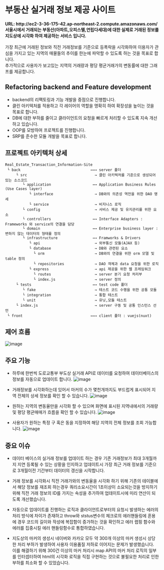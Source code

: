# 부동산 실거래 정보 제공 사이트
<strong>
URL: http://ec2-3-36-175-42.ap-northeast-2.compute.amazonaws.com/
<br/>
서울시에서 거래되는 부동산(아파트,오피스텔,연립다세대)에 대한 실제로 거래된 정보를 지도상에 시각화 하여 제공하는 서비스 입니다.
</strong>
<br/>
<br/>
가장 최근에 거래된 정보와 직전 거래정보를 기준으로 등폭락을 시각화하여 이용자가 관심을 가지고 있는 지역의 매물들의 추이를 한눈에 파악할 수 있도록 하는 것을 목표로 합니다.<br/>
추가적으로 사용자가 보고있는 지역의 거래량과 평당 평균거래가의 변동률에 대한 그래프를 제공합니다.<br/>


## Refactoring backend and Feature development
- backend의 리팩토링과 기능 개발을 중점으로 진행합니다.<br/>
- 클린 아키텍처를 적용하고 각 레이어의 역할을 명확히 하여 확장성을 높이는 것을 목표로 합니다.<br/>
- DB에 대한 부하를 줄이고 클라이언트의 요청을 빠르게 처리할 수 있도록 지속 개선하고 있습니다.<br/>
- OOP를 모방하여 프로젝트를 진행합니다.<br/>
- SRP를 준수한 모듈 개발을 목표로 합니다.<br/>


## 프로젝트 아키텍처 상세
```
Real_Estate_Transaction_Information-Site
 └ back                                →→→ server 폴더
     └ src                               → 클린 아키텍처를 기준으로 생성되어 있는 소스코드
        └ application                   →→ Application Business Rules (Use Cases layer)
           └ interface                   → DB와의 의존성 역전을 위한 DAO 명세
           └ service                     → 비지니스 로직
        └ config                         → 서비스 제공 및 유지관리를 위한 요소
        └ controllers                   →→ Interface Adapters : Frameworks 와 service의 연결을 담당
        └ domain                        →→ Enterprise business layer : 변하지 않는 데이터의 형태를 정의
        └ infrastructure                →→ Framworks & Drivers
           └ api                         → 외부통신 모듈(AJAX 등)
           └ database                    → DB와 관련된 요소
             └ orm                       → DB와의 연결을 위한 orm 모델 및 table 정의
             └ repositories              → DAO 객체과 data 요청을 위한 로직
           └ express                     → api 제공을 위한 웹 프레임워크
             └ routes                    → server 분기 요청 처리부
             └ index.js                  → server 정의
     └ tests                            →→ test code 폴더
        └ fake                           → 테스트 코드 수행을 위한 공통 모듈 
        └ integration                    → 통합 테스트
        └ unit                           → 유닛,모듈 테스트
     └ index.js                          → server 구동 및 공통 인스턴스 선언
 └ front                               →→→ client 폴더 : vuejs(nuxt)

```


## 제어 흐름
![image](https://user-images.githubusercontent.com/87050915/181424038-99c87378-2ea4-4dbd-a530-0b19620b718c.png)


## 주요 기능
- 하루에 한번씩 도로교통부 부도상 실거래 API로 데이터를 요청하여 데이터베이스의 정보를 자동으로 업데이트 합니다.
![image](https://user-images.githubusercontent.com/87050915/181425944-b1d79194-f544-46e3-a9c4-e39b990808ed.png)

- 거래정보를 시각화하는데 있어서 마커의 수가 몇천개까지도 부드럽게 표시되어 지역 전체의 상세 정보를 확인 할 수 있습니다.
![image](https://user-images.githubusercontent.com/87050915/181424567-0261a3b6-478a-47a7-bbf7-f50c0ee9c089.png)

- 원하는 지역의 변동율만을 시각화 할 수 있으며 화면에 표시된 지역내에서의 거래량 및 평당 평균매매가 흐름을 확인 할 수 있습니다.
![image](https://user-images.githubusercontent.com/87050915/181424971-100322b3-0646-4c80-b77e-f0b723c56369.png)

- 사용자가 원하는 특정 구 혹은 동을 지정하여 해당 지역의 전체 정보를 조회 가능합니다.
![image](https://user-images.githubusercontent.com/87050915/181425376-5e7b2369-4112-409b-96dd-02b6b6722e4b.png)


## 중요 이슈
- 데이터 베이스의 실거래 정보를 업데이트 하는 경우 기존 거래정보가 최대 3개월까지 지연 등록될 수 있는 상황을 인지하고 업데이트시 가장 최근 거래 정보를 기준으로 3개월이전 기간부터 데이터의 갱신을 시작합니다.

- 거래 정보를 시각화시 직전 거래가와의 변동율을 시각화 하기 위해 기존의 테이블에서 해당 정보를 재조회 하는경우 쿼리소요시간이 1초이상이 소요되는것을 방지하기 위해 직전 거래 정보의 ID를 가지는 속성을 추가하여 업데이트시에 미리 연산이 되도록 개선했습니다.

- 자동으로 업데이트를 진행하는 로직과 클라이언트로부터의 요청시 발생하는 에러의 처리 방식에 차이가 존재하고 throw와 ststus변수의 체크로의 에러핸들링에 혼용에 경우 코드의 길이와 작성에 복잡함이 증가하는 것을 확인하고 에러 랩핑 함수와 에러를 집중시킬 에러 핸들링함수로 통합하였습니다.

- 지도상의 마커의 생성시 네이버와 카카오 모두 약 300개 이상의 마커 생성시 상당한 처리 부하가 발생하여 사용자 이용품질 저하로 이어지는 문제가 발생했습니다. 이를 해결하기 위해 300건 이상의 마커 처리시 map API의 마커 처리 로직의 일부를 인터셉터하여 html의 시각화 로직을 직접 구현하는 것으로 불필요한 처리로 인한 부하를 최소화 할 수 있었습니다.
